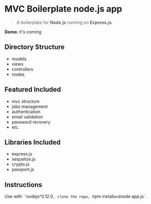 # MVC Boilerplate node.js app

> A boilerplate for **Node.js** running on **Express.js**.

**Demo:** it's coming

## Directory Structure

* models
* views
* controllers
* routes


## Featured Included
	
* mvc structure
* jobs management
* authentication
* email validation
* password recovery
* etc.

## Libraries Included

* express.js
* sequelize.js
* crypto.js
* passport.js

## Instructions

Use with ``nodejs^0.12.0`, clone the repo, `npm install` and `node app.js`.